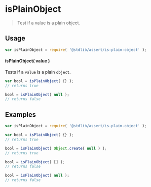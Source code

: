 # isPlainObject

> Test if a value is a plain object.


<section class="usage">

## Usage

``` javascript
var isPlainObject = require( '@stdlib/assert/is-plain-object' );
```


#### isPlainObject( value )

Tests if a `value` is a plain `object`.

``` javascript
var bool = isPlainObject( {} );
// returns true

bool = isPlainObject( null );
// returns false
```

</section>

<!-- /.usage -->


<section class="examples">

## Examples

``` javascript
var isPlainObject = require( '@stdlib/assert/is-plain-object' );

var bool = isPlainObject( {} );
// returns true

bool = isPlainObject( Object.create( null ) );
// returns true

bool = isPlainObject( [] );
// returns false

bool = isPlainObject( null );
// returns false
```

</section>

<!-- /.examples -->


<section class="links">

</section>

<!-- /.links -->
